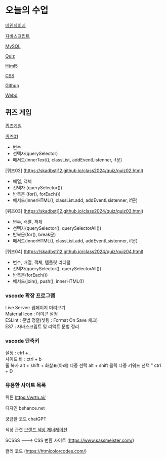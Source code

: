 # 오늘의 수업
 [메인페이지](https://skadbstj12.github.io/class2024/)   

 [자바스크립트](https://skadbstj12.github.io/class2024/Javascript/index.html) 
   
 [MySQL](https://skadbstj12.github.io/class2024/mysql/index.html)

 [Quiz](https://skadbstj12.github.io/class2024/quiz/index.html)

 [Html5](https://skadbstj12.github.io/class2024/html5/index.html)

 [CSS](https://skadbstj12.github.io/class2024/css/index.html)

 [Githup](https://github.com/skadbstj12)

 [Webd](https://skadbstj12.github.io/class2024/webd/index.html)

## 퀴즈 게임
[퀴즈게임](https://skadbstj12.github.io/class2024/quiz/index.html) 

[퀴즈01](https://skadbstj12.github.io/class2024/quiz/quiz01.html) 
- 변수
- 선택자(querySelector)
- 메서드(innerText(), classList, addEventListenner, if문)

[퀴즈02] (https://skadbstj12.github.io/class2024/quiz/quiz02.html) 
- 배열, 객체
- 선택자 (querySelector())
- 반복문 (for(), forEach())
- 메서드(innerHTML(), classList.add, addEventLsistenner, if문)

[퀴즈03] (https://skadbstj12.github.io/class2024/quiz/quiz03.html) 
-  변수, 배열, 객체
- 선택자(querySelector(), querySelectorAll())
- 반복문(for(), break문)
- 메서드(innerHTML(), classList.add, addEventLsistenner, if문)

[퀴즈04] (https://skadbstj12.github.io/class2024/quiz/quiz04.html) 
-  변수, 배열, 객체, 템플릿 리터럴
- 선택자(querySelector(), querySelectorAll())
- 반복문(forEach())
- 메서드(join(), push(), innerHTML())



### vscode 확장 프로그램
Live Server: 웹페이지 미리보기   
Material Icon : 아이콘 설정   
ESLint : 문법 정렬(셋팅 : Format On Save 체크)   
ES7 : 자바스크립트 및 리액트 문법 정리   

### vscode 단축키
설정 : ctrl + ,   
사이드 바 : ctrl + b   
줄 복사 alt + shift + 화살표(아래)
다중 선택 alt + shift 클릭
다중 키워드 선택 " ctrl + D


### 유용한 사이트 목록

뤼튼 https://wrtn.ai/

디자인 behance.net

궁금한 코드 chatGPT

색상 관련 [브랜드 색상 제너레이션](https://huemint.com)

SCSSS ---> CSS 변환 사이트 (https://www.sassmeister.com/)

컬러 코드 (https://htmlcolorcodes.com/)



